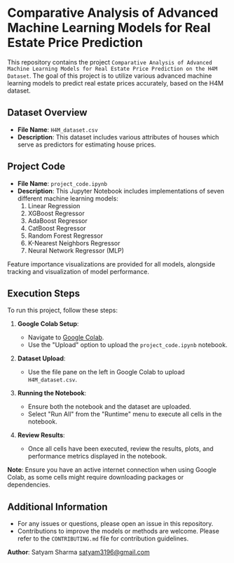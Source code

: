# Comparative Analysis of Advanced Machine Learning Models for Real Estate Price Prediction

This repository contains the project `Comparative Analysis of Advanced Machine Learning Models for Real Estate Price Prediction on the H4M Dataset`. The goal of this project is to utilize various advanced machine learning models to predict real estate prices accurately, based on the H4M dataset.

## Dataset Overview

- **File Name**: `H4M_dataset.csv`
- **Description**: This dataset includes various attributes of houses which serve as predictors for estimating house prices.

## Project Code

- **File Name**: `project_code.ipynb`
- **Description**: This Jupyter Notebook includes implementations of seven different machine learning models:
  1. Linear Regression
  2. XGBoost Regressor
  3. AdaBoost Regressor
  4. CatBoost Regressor
  5. Random Forest Regressor
  6. K-Nearest Neighbors Regressor
  7. Neural Network Regressor (MLP)

Feature importance visualizations are provided for all models, alongside tracking and visualization of model performance.

## Execution Steps

To run this project, follow these steps:

1. **Google Colab Setup**:
   - Navigate to [Google Colab](https://colab.research.google.com/).
   - Use the "Upload" option to upload the `project_code.ipynb` notebook.
   
2. **Dataset Upload**:
   - Use the file pane on the left in Google Colab to upload `H4M_dataset.csv`.

3. **Running the Notebook**:
   - Ensure both the notebook and the dataset are uploaded.
   - Select "Run All" from the "Runtime" menu to execute all cells in the notebook.

4. **Review Results**:
   - Once all cells have been executed, review the results, plots, and performance metrics displayed in the notebook.

**Note**: Ensure you have an active internet connection when using Google Colab, as some cells might require downloading packages or dependencies.

## Additional Information

- For any issues or questions, please open an issue in this repository.
- Contributions to improve the models or methods are welcome. Please refer to the `CONTRIBUTING.md` file for contribution guidelines.


**Author**: Satyam Sharma
satyam3196@gmail.com
